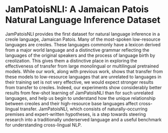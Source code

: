 # JamPatoisNLI: A Jamaican Patois Natural Language Inference Dataset

JamPatoisNLI provides the first dataset for natural language inference in a creole language, Jamaican Patois. Many of the most-spoken low-resource languages are creoles. These languages commonly have a lexicon derived from a major world language and a distinctive grammar reflecting the languages of the original speakers and the process of language birth by creolization. This gives them a distinctive place in exploring the effectiveness of transfer from large monolingual or multilingual pretrained models. While our work, along with previous work, shows that transfer from these models to low-resource languages that are unrelated to languages in their training set is not very effective, we would expect stronger results from transfer to creoles. Indeed, our experiments show considerably better results from few-shot learning of JamPatoisNLI than for such unrelated languages, and help us begin to understand how the unique relationship between creoles and their high-resource base languages affect cross-lingual transfer. JamPatoisNLI, which consists of naturally-occurring premises and expert-written hypotheses, is a step towards steering research into a traditionally underserved language and a useful benchmark for understanding cross-lingual NLP.

